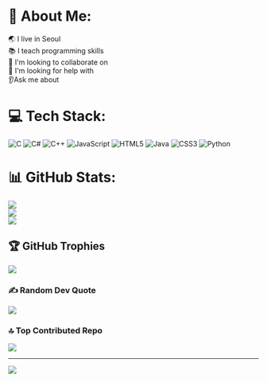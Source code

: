 # 💫 About Me:
🌏 I live in Seoul<br>📚 I teach programming skills<br>🔭 I'm looking to collaborate on<br>👯‍ I'm looking for help with<br>👂Ask me about


# 💻 Tech Stack:
![C](https://img.shields.io/badge/c-%2300599C.svg?style=for-the-badge&logo=c&logoColor=white) ![C#](https://img.shields.io/badge/c%23-%23239120.svg?style=for-the-badge&logo=csharp&logoColor=white) ![C++](https://img.shields.io/badge/c++-%2300599C.svg?style=for-the-badge&logo=c%2B%2B&logoColor=white) ![JavaScript](https://img.shields.io/badge/javascript-%23323330.svg?style=for-the-badge&logo=javascript&logoColor=%23F7DF1E) ![HTML5](https://img.shields.io/badge/html5-%23E34F26.svg?style=for-the-badge&logo=html5&logoColor=white) ![Java](https://img.shields.io/badge/java-%23ED8B00.svg?style=for-the-badge&logo=openjdk&logoColor=white) ![CSS3](https://img.shields.io/badge/css3-%231572B6.svg?style=for-the-badge&logo=css3&logoColor=white) ![Python](https://img.shields.io/badge/python-3670A0?style=for-the-badge&logo=python&logoColor=ffdd54)
# 📊 GitHub Stats:
![](https://github-readme-stats.vercel.app/api?username=setda1494&theme=dark&hide_border=false&include_all_commits=false&count_private=false)<br/>
![](https://github-readme-streak-stats.herokuapp.com/?user=setda1494&theme=dark&hide_border=false)<br/>
![](https://github-readme-stats.vercel.app/api/top-langs/?username=setda1494&theme=dark&hide_border=false&include_all_commits=false&count_private=false&layout=compact)

## 🏆 GitHub Trophies
![](https://github-profile-trophy.vercel.app/?username=setda1494&theme=radical&no-frame=false&no-bg=true&margin-w=4)

### ✍️ Random Dev Quote
![](https://quotes-github-readme.vercel.app/api?type=horizontal&theme=dark)

### 🔝 Top Contributed Repo
![](https://github-contributor-stats.vercel.app/api?username=setda1494&limit=5&theme=dark&combine_all_yearly_contributions=true)

---
[![](https://visitcount.itsvg.in/api?id=setda1494&icon=0&color=3)](https://visitcount.itsvg.in)

<!-- Proudly created with GPRM ( https://gprm.itsvg.in ) --> 
